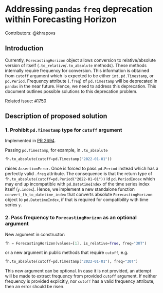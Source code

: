 # Addressing `pandas` `freq` deprecation within Forecasting Horizon

Contributors: @khrapovs

## Introduction

Currently, `ForecastingHorizon` object allows conversion to relative/absolute version of itself (`.to_relative`/`.to_absolute` methods). These methods internally require frequency for conversion. This information is obtained from `cutoff` argument which is expected to be either `int`, `pd.Timestamp`, or `pd.Period`. Frequency attribute (`.freq`) of `pd.Timestamp` will be deprecated in `pandas` in the near future. Hence, we need to address this deprecation. This document outlines possible solutions to this deprecation problem.

Related issue: [#1750](https://github.com/alan-turing-institute/sktime/issues/1750)

## Description of proposed solution

### 1. Prohibit `pd.Timestamp` type for `cutoff` argument

Implemented in [PR 2694](https://github.com/alan-turing-institute/sktime/pull/2694).

Passing `pd.Timestamp`, for example, in `.to_absolute`
```python
fh.to_absolute(cutoff=pd.Timestamp("2022-01-01"))
```
raises `AssertionError`. Once is forced to pass `pd.Period` instead which has a perfectly valid `.freq` attribute. The consequence is that the return type of `fh.to_absolute(cutoff=pd.Period("2022-01-01"))` id `pd.PeriodIndex` which may end up incompatible with `pd.DatetimeIndex` of the time series index itself (`y.index`). Hence, we implement a new standalone function `convert_fh_to_datetime_index` that converts absolute `ForecastingHorizon` object to `pd.DatetimeIndex`, if that is required for compatibility with time series `y`.

### 2. Pass frequency to `ForecastingHorizon` as an optional argument

New argument in constructor:
```python
fh = ForecastingHorizon(values=[1], is_relative=True, freq="30T")
```
or a new argument in public methods that require `cutoff`, e.g.
```python
fh.to_absolute(cutoff=pd.Timestamp("2022-01-01"), freq="30T")
```

This new argument can be optional. In case it is not provided, an attempt will be made to extract frequency from provided `cutoff` argument. If neither frequency is provided explicitly, nor `cutoff` has a valid frequency attribute, then an error should be risen.
